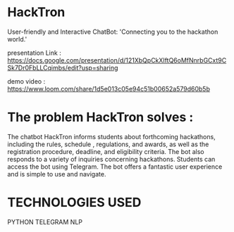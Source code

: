 # HackTron
User-friendly and Interactive ChatBot:  'Connecting you to the hackathon world.'

presentation Link : https://docs.google.com/presentation/d/121XbQpCkXIftQ6oMfNnrbGCxt9CSk7Dr0FbLLCqimbs/edit?usp=sharing

demo video : https://www.loom.com/share/1d5e013c05e94c51b00652a579d60b5b


# The problem HackTron solves :
The chatbot HackTron informs students about forthcoming hackathons, including the rules, schedule , regulations, and awards, as well as the registration procedure, deadline, and eligibility criteria. The bot also responds to a variety of inquiries concerning hackathons. Students can access the bot using Telegram. The bot offers a fantastic user experience and is simple to use and navigate.

# TECHNOLOGIES USED
PYTHON
TELEGRAM
NLP
